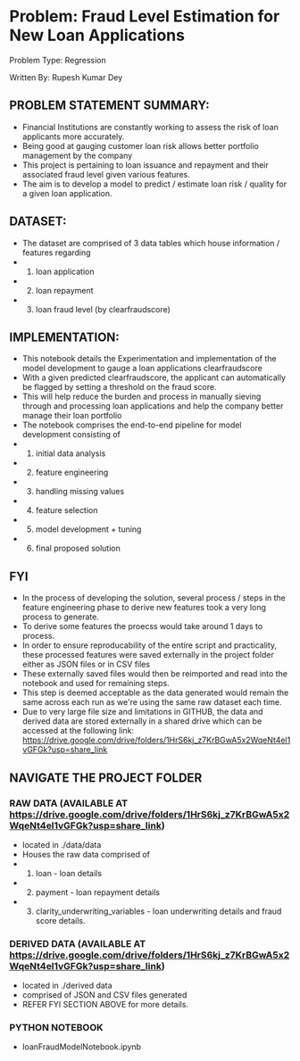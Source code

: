 # Problem: Fraud Level Estimation for New Loan Applications

Problem Type: Regression

Written By: Rupesh Kumar Dey

## PROBLEM STATEMENT SUMMARY:
- Financial Institutions are constantly working to assess the risk of loan applicants more accurately. 
- Being good at gauging customer loan risk allows better portfolio management by the company
- This project is pertaining to loan issuance and repayment and their associated fraud level given various features. 
- The aim is to develop a model to predict / estimate loan risk / quality for a given loan application. 

## DATASET: 
- The dataset are comprised of 3 data tables which house information / features regarding
- 1. loan application
- 2. loan repayment
- 3. loan fraud level (by clearfraudscore)

## IMPLEMENTATION:
- This notebook details the Experimentation and implementation of the model development to gauge a loan applications clearfraudscore
- With a given predicted clearfraudscore, the applicant can automatically be flagged by setting a threshold on the fraud score. 
- This will help reduce the burden and process in manually sieving through and processing loan applications and help the company better manage their loan portfolio
- The notebook comprises the end-to-end pipeline for model development consisting of 
- 1) initial data analysis
- 2) feature engineering
- 3) handling missing values
- 4) feature selection
- 5) model development + tuning 
- 6) final proposed solution 

## FYI
- In the process of developing the solution, several process / steps in the feature engineering phase to derive new features took a very long process to generate.
- To derive some features the proecss would take around 1 days to process. 
- In order to ensure reproducability of the entire script and practicality, these processed features were saved externally in the project folder either as JSON files or in CSV files
- These externally saved files would then be reimported and read into the notebook and used for remaining steps. 
- This step is deemed acceptable as the data generated would remain the same across each run as we're using the same raw dataset each time. 
- Due to very large file size and limitations in GITHUB, the data and derived data are stored externally in a shared drive which can be accessed at the following link: https://drive.google.com/drive/folders/1HrS6kj_z7KrBGwA5x2WqeNt4el1vGFGk?usp=share_link

## NAVIGATE THE PROJECT FOLDER

### RAW DATA (AVAILABLE AT https://drive.google.com/drive/folders/1HrS6kj_z7KrBGwA5x2WqeNt4el1vGFGk?usp=share_link)
- located in ./data/data
- Houses the raw data comprised of 
- 1. loan - loan details
- 2. payment - loan repayment details
- 3. clarity_underwriting_variables - loan underwriting details and fraud score details. 

### DERIVED DATA (AVAILABLE AT https://drive.google.com/drive/folders/1HrS6kj_z7KrBGwA5x2WqeNt4el1vGFGk?usp=share_link)
- located in ./derived data
- comprised of JSON and CSV files generated 
- REFER FYI SECTION ABOVE for more details. 

### PYTHON NOTEBOOK
- loanFraudModelNotebook.ipynb
